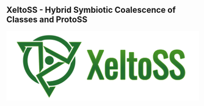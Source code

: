 ## XeltoSS - Hybrid Symbiotic Coalescence of Classes and ProtoSS

[![Zeta Ret XeltoSS Logo](https://raw.githubusercontent.com/ZetaRet/atom.io-packages/master/images/local/logo_xeltoss.png)](https://protoss.zetaret.com/)
